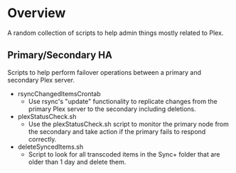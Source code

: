 # Overview
A random collection of scripts to help admin things mostly related to Plex.


## Primary/Secondary HA
Scripts to help perform failover operations between a primary and secondary Plex server.


- rsyncChangedItemsCrontab
  - Use rsync's "update" functionality to replicate changes from the primary Plex server to the secondary including deletions.
- plexStatusCheck.sh
  - Use the plexStatusCheck.sh script to monitor the primary node from the secondary and take action if the primary fails to respond correctly.
- deleteSyncedItems.sh
  - Script to look for all transcoded items in the Sync+ folder that are older than 1 day and delete them.
